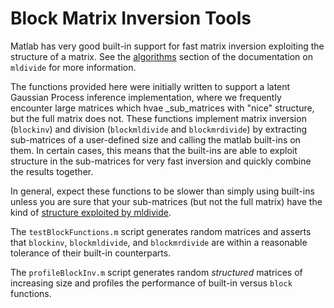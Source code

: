 Block Matrix Inversion Tools
============================

Matlab has very good built-in support for fast matrix inversion exploiting the structure of a matrix. See the [algorithms](https://www.mathworks.com/help/matlab/ref/mldivide.html#bt4jslc-6) section of the documentation on `mldivide` for more information.

The functions provided here were initially written to support a latent Gaussian Process inference implementation, where we frequently encounter large matrices which hvae _sub_matrices with "nice" structure, but the full matrix does not. These functions implement matrix inversion (`blockinv`) and division (`blockmldivide` and `blockmrdivide`) by extracting sub-matrices of a user-defined size and calling the matlab built-ins on them. In certain cases, this means that the built-ins are able to exploit structure in the sub-matrices for very fast inversion and quickly combine the results together.

In general, expect these functions to be slower than simply using built-ins unless you are sure that your sub-matrices (but not the full matrix) have the kind of [structure exploited by mldivide](https://www.mathworks.com/help/matlab/ref/mldivide.html#bt4jslc-6).

The `testBlockFunctions.m` script generates random matrices and asserts that `blockinv`, `blockmldivide`, and `blockmrdivide` are within a reasonable tolerance of their built-in counterparts.

The `profileBlockInv.m` script generates random *structured* matrices of increasing size and profiles the performance of built-in versus `block` functions.
